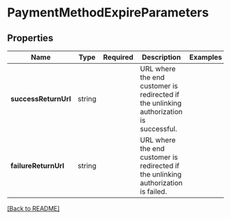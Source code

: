# PaymentMethodExpireParameters



## Properties

| Name | Type | Required | Description | Examples |
|------------|:-------------:|:-------------:|-------------|:-------------:|
| **successReturnUrl** | string |  | URL where the end customer is redirected if the unlinking authorization is successful. | | |
**failureReturnUrl** | string |  | URL where the end customer is redirected if the unlinking authorization is failed. | | |



[[Back to README]](../../README.md)